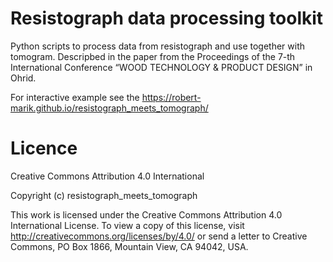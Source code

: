 # Resistograph data processing toolkit

Python scripts to process data from resistograph and use together with tomogram. 
Descripbed in the paper from the Proceedings of the 7-th International Conference “WOOD TECHNOLOGY &amp; PRODUCT DESIGN” in Ohrid.

For interactive example see the <https://robert-marik.github.io/resistograph_meets_tomograph/>


# Licence 

Creative Commons Attribution 4.0 International

Copyright (c) resistograph_meets_tomograph

This work is licensed under the Creative Commons Attribution 4.0 International License.
To view a copy of this license, visit http://creativecommons.org/licenses/by/4.0/ or send a letter to Creative Commons, PO Box 1866, Mountain View, CA 94042, USA.

